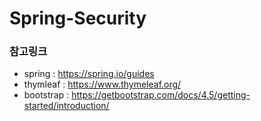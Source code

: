 # Spring-Security

### 참고링크 
* spring : https://spring.io/guides   
* thymleaf : https://www.thymeleaf.org/   
* bootstrap : https://getbootstrap.com/docs/4.5/getting-started/introduction/   
